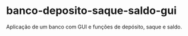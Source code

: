 # banco-deposito-saque-saldo-gui
Aplicação de um banco com GUI e funções de depósito, saque e saldo. 

